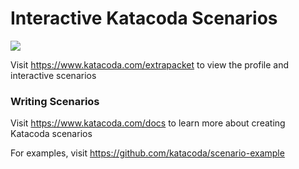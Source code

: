 # Interactive Katacoda Scenarios

[![](http://shields.katacoda.com/katacoda/extrapacket/count.svg)](https://www.katacoda.com/extrapacket "Get your profile on Katacoda.com")

Visit https://www.katacoda.com/extrapacket to view the profile and interactive scenarios

### Writing Scenarios
Visit https://www.katacoda.com/docs to learn more about creating Katacoda scenarios

For examples, visit https://github.com/katacoda/scenario-example
